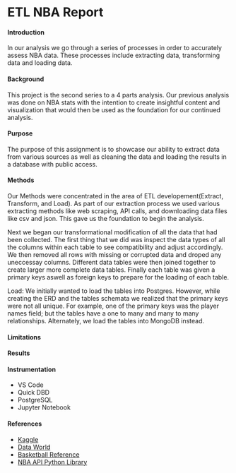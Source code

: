 # ETL NBA Report 

<h4> Introduction </h4>
<P> In our analysis we go through a series of processes in order 
to accurately assess NBA data. These processes include extracting data, transforming data and loading 
data.  </p>


<h4>Background</h4>
<p> This project is the second series to a 4 parts analysis. Our previous analysis was done on NBA stats with the intention to create insightful content and visualization that would then be used as the foundation for our continued analysis. </p>

<h4>Purpose</h4>
<p>The purpose of this assignment is to showcase our ability to extract data from various sources as well as cleaning the data and loading the results in a database with public access. </p>


<h4>Methods</h4>
<p> Our Methods were concentrated in the area of ETL developement(Extract, Transform, and Load).
As part of our extraction process we used various extracting methods like web scraping, API calls, and downloading data files like csv and json. This gave us the foundation to begin the analysis.</p>

<p>Next we began our transformational modification of all the data that had been collected. The first thing that we did was inspect the data types of all the columns within each table to see compatibility and adjust accordingly. We then removed all rows with missing or corrupted data and droped any uneccessay columns. Different data tables were then joined together to create larger more complete data tables. Finally each table was given a primary keys aswell as foreign keys to prepare for the loading of each table. </p>

<p>Load: We initially wanted to load the tables into Postgres.  However, while creating the ERD and the tables schemata we realized that the primary keys were not all unique. For example, one of the primary keys was the player names field; but the tables have a one to many and many to many relationships. Alternately, we load the tables into MongoDB instead.</p>

<h4>Limitations<h4>
<p> </p>

<h4>Results</h4>
<p> </p>

<h4>Instrumentation</h4>
<ul>

<li>VS Code</li>
<li>Quick DBD</li>
<li>PostgreSQL</li>
<li>Jupyter Notebook</li>


</ul>

<h4>References</h4>
<ul>

<li> <a href="https://www.kaggle.com/">Kaggle</a></li>
<li> <a href="https://data.world/">Data World</a></li>
<li> <a href="https://www.basketball-reference.com/">Basketball Reference</a></li>
<li> <a href="pip install nba-api">NBA API Python Library</a></li>
</ul>

